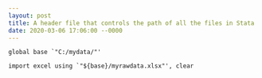 ```yaml
---
layout: post
title: A header file that controls the path of all the files in Stata
date: 2020-03-06 17:06:00 --0000
---
```



```
global base `"C:/mydata/"'
```


```
import excel using `"${base}/myrawdata.xlsx"', clear
```
